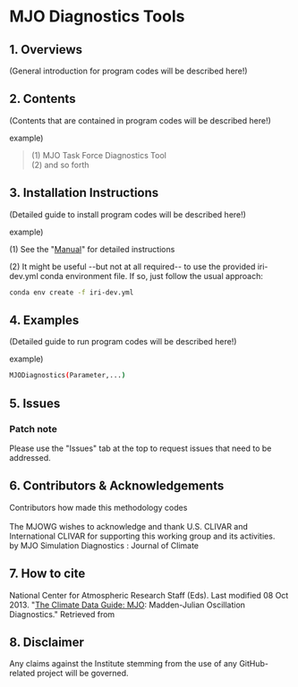 # MJO Diagnostics Tools

## 1. Overviews
(General introduction for program codes will be described here!)

## 2. Contents
(Contents that are contained in program codes will be described here!)

example)
> (1) MJO Task Force Diagnostics Tool </br>
> (2) and so forth

## 3. Installation Instructions
(Detailed guide to install program codes will be described here!)

example)

(1) See the "[Manual]" for detailed instructions

(2) It might be useful --but not at all required-- to use the provided iri-dev.yml conda environment file. If so, just follow the usual approach:
```sh
conda env create -f iri-dev.yml
```

## 4. Examples
(Detailed guide to run program codes will be described here!)

example)

```sh
MJODiagnostics(Parameter,...)
```

## 5. Issues
### Patch note
Please use the "Issues" tab at the top to request issues that need to be addressed.


## 6. Contributors & Acknowledgements
Contributors how made this methodology codes </br></br>
The MJOWG wishes to acknowledge and thank U.S. CLIVAR and International CLIVAR for supporting this working group and its activities.</br>
by MJO Simulation Diagnostics : Journal of Climate

## 7. How to cite
National Center for Atmospheric Research Staff (Eds). Last modified 08 Oct 2013. "[The Climate Data Guide: MJO]: Madden-Julian Oscillation Diagnostics." Retrieved from 

## 8. Disclaimer
Any claims against the Institute stemming from the use of any GitHub-related project will be governed.



  [Manual]: https://climatedataguide.ucar.edu/climate-data/mjo-madden-julian-oscillation-diagnostics
  [The Climate Data Guide: MJO]: https://climatedataguide.ucar.edu/climate-data/mjo-madden-julian-oscillation-diagnostics
